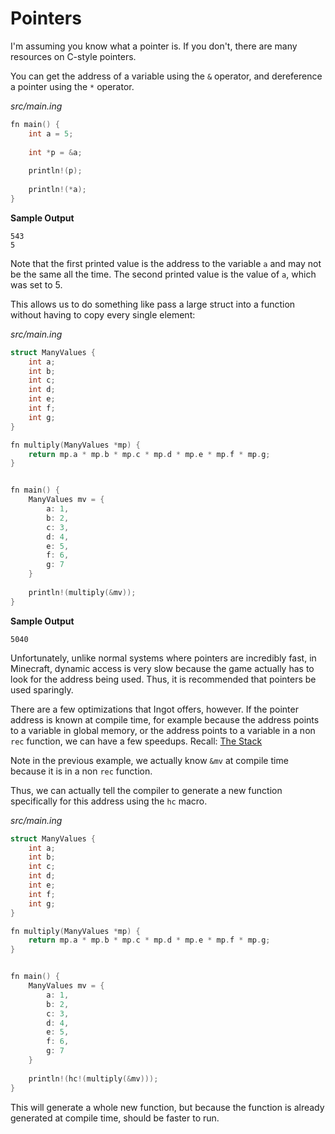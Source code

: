 # Pointers

I'm assuming you know what a pointer is. If you don't, there are many resources on C-style pointers.

You can get the address of a variable using the `&` operator, and dereference a pointer using the `*` operator.

_src/main.ing_
```C
fn main() {
    int a = 5;
    
    int *p = &a;
    
    println!(p);
    
    println!(*a);
}
```

**Sample Output**
```
543
5
```

Note that the first printed value is the address to the variable `a` and may not be the same all the time. The second printed value is the value of `a`, which was set to 5.

This allows us to do something like pass a large struct into a function without having to copy every single element:

_src/main.ing_
```C
struct ManyValues {
    int a;
    int b;
    int c;
    int d;
    int e;
    int f;
    int g;
}

fn multiply(ManyValues *mp) {
    return mp.a * mp.b * mp.c * mp.d * mp.e * mp.f * mp.g;
}


fn main() {
    ManyValues mv = {
        a: 1,
        b: 2,
        c: 3,
        d: 4,
        e: 5,
        f: 6,
        g: 7
    }
    
    println!(multiply(&mv));
}
```

**Sample Output**
```
5040
```

Unfortunately, unlike normal systems where pointers are incredibly fast, in Minecraft, dynamic access is very slow because the game actually has to look for the address being used. Thus, it is recommended that pointers be used sparingly.

There are a few optimizations that Ingot offers, however. If the pointer address is known at compile time, for example because the address points to a variable in global memory, or the address points to a variable in a non `rec` function, we can have a few speedups. Recall: [The Stack](The-Stack.md)

Note in the previous example, we actually know `&mv` at compile time because it is in a non `rec` function.

Thus, we can actually tell the compiler to generate a new function specifically for this address using the `hc` macro.

_src/main.ing_
```C
struct ManyValues {
    int a;
    int b;
    int c;
    int d;
    int e;
    int f;
    int g;
}

fn multiply(ManyValues *mp) {
    return mp.a * mp.b * mp.c * mp.d * mp.e * mp.f * mp.g;
}


fn main() {
    ManyValues mv = {
        a: 1,
        b: 2,
        c: 3,
        d: 4,
        e: 5,
        f: 6,
        g: 7
    }
    
    println!(hc!(multiply(&mv)));
}
```

This will generate a whole new function, but because the function is already generated at compile time, should be faster to run.